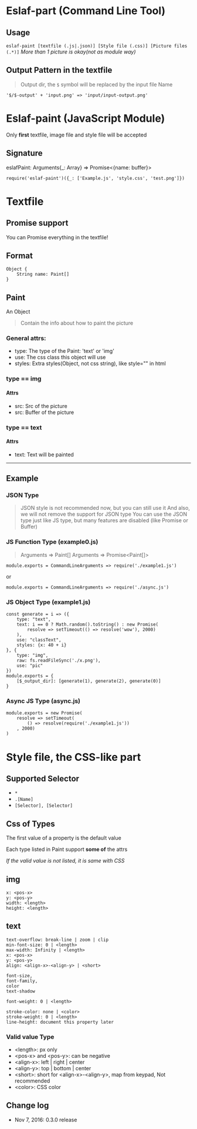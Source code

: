 # Eslaf-part (Command Line Tool)
## Usage
``` eslaf-paint [textfile (.js|.json)] [Style file (.css)] [Picture files (.*)] ```
*More than 1 picture is okay(not as module way)*
## Output Pattern in the textfile
> Output dir, the `$` symbol will be replaced by the input file Name
```
'$/$-output' + 'input.png' => 'input/input-output.png'
```

# Eslaf-paint (JavaScript Module)
Only **first** textfile, image file and style file will be accepted
## Signature
eslafPaint: Arguments{_: Array} => Promise<{name: buffer}>

``` JS
require('eslaf-paint')({_: ['Example.js', 'style.css', 'test.png']})
```

# Textfile
## Promise support
You can Promise everything in the textfile!
## Format
```
Object {
    String name: Paint[] 
}
```

## Paint
An Object
> Contain the info about how to paint the picture

### General attrs:
- type: The type of the Paint: 'text' or 'img' 
- use: The css class this object will use
- styles: Extra styles(Object, not css string), like style="" in html


### type == img
#### Attrs
- src: Src of the picture
- src: Buffer of the picture

### type == text
#### Attrs
- text: Text will be painted
---------------------------------------
## Example
### JSON Type
> JSON style is not recommended now, but you can still use it
  And also, we will not remove the support for JSON type
  You can use the JSON type just like JS type, but many features are disabled (like Promise or Buffer)

### JS Function Type (example0.js)
> Arguments => Paint[]
> Arguments => Promise<Paint[]>
```JS
module.exports = CommandLineArguments => require('./example1.js')
```
or
```JS
module.exports = CommandLineArguments => require('./async.js')
```
### JS Object Type (example1.js)
```JS
const generate = i => ({
    type: "text",
    text: i == 0 ? Math.random().toString() : new Promise(
        resolve => setTimeout(() => resolve('wow'), 2000)
    ),
    use: "classText",
    styles: {x: 40 + i}
}, {
    type: "img",
    raw: fs.readFileSync('./x.png'),
    use: "pic"
})
module.exports = {
    [$_output_dir]: [generate(1), generate(2), generate(0)]
}
```
### Async JS Type (async.js)
```JS
module.exports = new Promise(
    resolve => setTimeout(
        () => resolve(require('./example1.js'))
    , 2000)
)
```

# Style file, the CSS-like part
## Supported Selector
- `*`
- `.[Name]`
- `[Selector], [Selector]` 

## Css of Types
The first value of a property is the default value

Each type listed in Paint support **some of** the attrs

*If the valid value is not listed, it is same with CSS* 

## img
```
x: <pos-x>
y: <pos-y>
width: <length>
height: <length>
```

## text
```
text-overflow: break-line | zoom | clip
min-font-size: 0 | <length>
max-width: Infinity | <length>
x: <pos-x>
y: <pos-y>
align: <align-x>-<align-y> | <short>

font-size,
font-family,
color
text-shadow

font-weight: 0 | <length>

stroke-color: none | <color>
stroke-weight: 0 | <length>
line-height: document this property later
```

### Valid value Type
- \<length>: px only
- \<pos-x> and \<pos-y>: can be negative
- \<align-x>: left | right | center
- \<align-y>: top | bottom | center
- \<short>: short for \<align-x>-\<align-y>, map from keypad, Not recommended
- \<color>: CSS color

## Change log
- Nov 7, 2016: 0.3.0 release